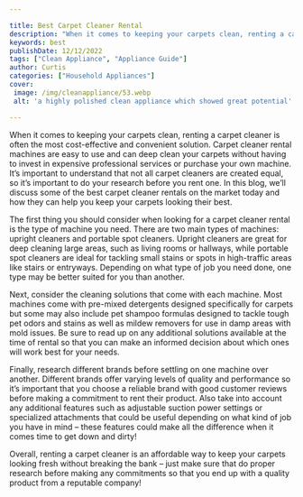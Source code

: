 ```yaml
---

title: Best Carpet Cleaner Rental
description: "When it comes to keeping your carpets clean, renting a carpet cleaner is often the most cost-effective and convenient solution. Ca...you wont regret reading on"
keywords: best
publishDate: 12/12/2022
tags: ["Clean Appliance", "Appliance Guide"]
author: Curtis
categories: ["Household Appliances"]
cover: 
 image: /img/cleanappliance/53.webp
 alt: 'a highly polished clean appliance which showed great potential'

---
```


When it comes to keeping your carpets clean, renting a carpet cleaner is often the most cost-effective and convenient solution. Carpet cleaner rental machines are easy to use and can deep clean your carpets without having to invest in expensive professional services or purchase your own machine. It’s important to understand that not all carpet cleaners are created equal, so it’s important to do your research before you rent one. In this blog, we’ll discuss some of the best carpet cleaner rentals on the market today and how they can help you keep your carpets looking their best. 

The first thing you should consider when looking for a carpet cleaner rental is the type of machine you need. There are two main types of machines: upright cleaners and portable spot cleaners. Upright cleaners are great for deep cleaning large areas, such as living rooms or hallways, while portable spot cleaners are ideal for tackling small stains or spots in high-traffic areas like stairs or entryways. Depending on what type of job you need done, one type may be better suited for you than another. 

Next, consider the cleaning solutions that come with each machine. Most machines come with pre-mixed detergents designed specifically for carpets but some may also include pet shampoo formulas designed to tackle tough pet odors and stains as well as mildew removers for use in damp areas with mold issues. Be sure to read up on any additional solutions available at the time of rental so that you can make an informed decision about which ones will work best for your needs. 

Finally, research different brands before settling on one machine over another. Different brands offer varying levels of quality and performance so it’s important that you choose a reliable brand with good customer reviews before making a commitment to rent their product. Also take into account any additional features such as adjustable suction power settings or specialized attachments that could be useful depending on what kind of job you have in mind – these features could make all the difference when it comes time to get down and dirty! 

Overall, renting a carpet cleaner is an affordable way to keep your carpets looking fresh without breaking the bank – just make sure that do proper research before making any commitments so that you end up with a quality product from a reputable company!
